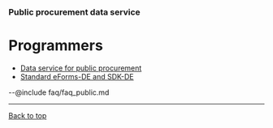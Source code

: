 ### Public procurement data service
# Programmers

- [Data service for public procurement](#datenservice-öffentlicher-einkauf)
- [Standard eForms-DE and SDK-DE](#standard-eForms-DE-and-SDK-DE)

--@include faq/faq_public.md

---
[Back to top](#frequently-asked-questions)

